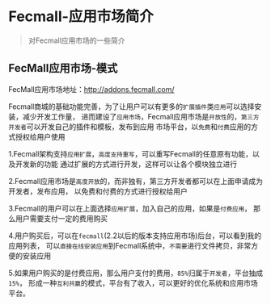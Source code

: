 Fecmall-应用市场简介
===============

> 对Fecmall应用市场的一些简介


FecMall应用市场-模式
-----------

FecMall应用市场地址：http://addons.fecmall.com/

Fecmall商城的基础功能完善，为了让用户可以有更多的`扩展插件`类`应用`可以选择安装，减少开发工作量，
进而建设了`应用市场`，Fecmall应用市场是`开放性`的，`第三方开发者`可以开发自己的插件和模板，发布到应用
市场平台，以`免费`和`付费`应用的方式授权给用户使用


1.Fecmall架构支持`应用扩展`，`高度支持重写`，可以重写Fecmall的任意原有功能，以及开发新的功能
通过扩展的方式进行开发，这样可以让各个模块独立进行

2.Fecmall应用市场是`高度开放`的，而非独有，第三方开发者都可以在上面申请成为开发者，发布应用，
以免费和付费的方式进行授权给用户

3.Fecmall的用户可以在上面选择`应用扩展`，加入自己的应用，如果是`付费应用`，
那么用户需要支付一定的费用购买

4.用户购买后，可以在`fecmall`(2.2以后的版本支持应用市场)后台，可以看到我的应用列表，
可以`直接在线安装应用`到Fecmall系统中，`不需要`进行文件拷贝，非常方便的安装应用

5.如果用户购买的是付费应用，那么用户支付的费用，`85%`归属于`开发者`，平台抽成`15%`，
形成一种`互利共赢`的模式，平台有了收入，可以更好的优化系统和应用市场平台。















